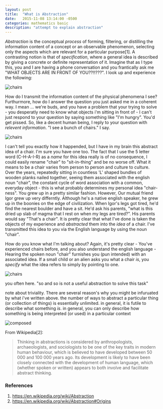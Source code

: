 ```yaml
---
layout: post
title:  "What is Abstraction"
date:   2015-11-08 13:14:00 -0500
categories: mathematics basic
description: "attempt to explain abstraction"
---
```


<!--
An *abstraction* is formed by filtering (or distilling) the information content of a concept or an observable phenomenon, 
selecting only the aspects which are relevant for a particular purpose[1]. An *abstraction* can be contrasted by the notion of a
*specification*, where a general idea is described by giving concrete representations of it. Imagin that as I type this, I'm talking with
you on the phone and you ask me "What objects are in front of you?". I look up and experience the following:
-->

*Abstraction* is the conceptual *process* of forming, filtering, or distilling the information content of a concept or an observable phenomenon, 
selecting only the aspects which are relevant for a particular purpose[1]. A contrasting notion is that of *specification*, where a general idea 
is described by giving a concrete or definite representation of it. Imagine that as I type this, you and I are having a phone conversation and 
you frantically ask me "WHAT OBJECTS ARE IN FRONT OF YOU??!!???". I look up and experience the following:


<p class="img-center">
	<img src="{{ site.baseurl }}/images/2015-05-11-what-is-abstraction/room1.JPG" alt="chairs" />
</p>

How do I transmit the information content of the physical phenomena I see? Furthurmore, how do I answer the question you just asked me
in a coherent way. I mean ... we're buds, and you have a problem that your trying to solve - you desperatly need to know what objects 
i'm sitting in front of - I can't just respond to your question by saying something like "I'm hungry". You'd get pissed. So, like a decent
human being, I reply to your question with *relevent* *information*. "I see a bunch of chairs." I say. 

<p class="img-center">
	<img src="{{ site.baseurl }}/images/2015-05-11-what-is-abstraction/chairs_abstract.JPG" alt="chairs" />
</p>

I can't tell you exactly how it happended, but I have in my brain this abstract idea of a chair. I'm sure you have one too. The fact that I use 
the 5 letter word (C-H-A-I-R) as a *name* for this idea really is of no consequence, I could easily rename "chair" to "sit-in-thing" and be no 
worse off. What it means to be a chair varies from person to person and culture to culture. Over the years, repeatedly sitting in countless 'L' 
shaped bundles of wooden planks nailed together, seeing them associated with the english noun "chair", the constant cycle of word association with 
a common, everyday object - this is what probably determines my personal idea "chair-ness". You grew up in a pretty similar fashion. 
However, Our mutual friend Igor grew up very differntly. Although he's a native english speaker, he grew up in the boonies on the edge of civilization.
When Igor's legs got tired, he'd find the nearest boulder and have a sit. He'd ask his parents, "what is this dried up slab of magma that I
rest on when my legs are tired?". His parents would say "That's a chair".
It is pretty clear that what I've done is taken the objects of my experience and *abstracted* them into the *idea* of a chair.
I've transmitted this idea to you via the English language by using the noun "chair".



How do you know what I'm talking about? Again, it's pretty clear - You've experienced chairs before, and you also understand the
english language - Hearing the spoken noun "chair" furnishes you (pun intended) with an associated idea. If a small child or an alien asks
you what a chair *is*, you *specify* what the idea refers to simply by pointing to one.

<p class="img-center">
	<img src="{{ site.baseurl }}/images/2015-05-11-what-is-abstraction/chairs2_spec.JPG" alt="chairs" />
</p>

you often here.
"so and so is not a useful abstraction to solve this task"

note about triviality.
There are several reason's why you might be infuruated by what i've written above.
the number of ways to abstract a particular thing (or collection of things) is essentially unlimited.
in general, it is futile to describe what something *is*.
in general, you can only describe how something is being interpreted (or used) in a particular context

<p class="img-center">
	<img src="{{ site.baseurl }}/images/2015-05-11-what-is-abstraction/composed_abstract_w_arrows.JPG" alt="composed" />
</p>

From Wikipedia[2]:

> Thinking in abstractions is considered by anthropologists, archaeologists, and sociologists to be one of the key traits in modern human behaviour, which is believed to have developed between 50 000 and 100 000 years ago. Its development is likely to have been closely connected with the development of human language, which (whether spoken or written) appears to both involve and facilitate abstract thinking.



### References
1. https://en.wikipedia.org/wiki/Abstraction
2. https://en.wikipedia.org/wiki/Abstraction#Origins